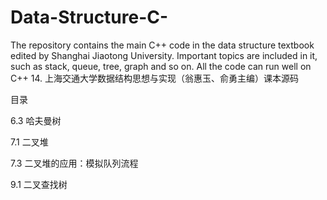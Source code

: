# Data-Structure-C-
The repository contains the main C++ code in the data structure textbook edited by Shanghai Jiaotong University.  Important topics are included in it, such as stack, queue, tree, graph and so on. All the code can run well on C++ 14. 
上海交通大学数据结构思想与实现（翁惠玉、俞勇主编）课本源码

目录

6.3 哈夫曼树

7.1 二叉堆

7.3 二叉堆的应用：模拟队列流程

9.1 二叉查找树
